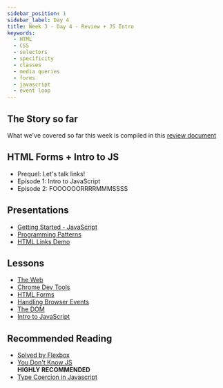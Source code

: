 ```yaml
---
sidebar_position: 1
sidebar_label: Day 4
title: Week 3 - Day 4 - Review + JS Intro
keywords:
  - HTML
  - CSS
  - selectors
  - specificity
  - classes
  - media queries
  - forms
  - javascript
  - event loop
---
```


<!-- markdownlint-disable no-inline-html no-trailing-punctuation -->

## The Story so far

What we've covered so far this week is compiled in this [review document](./REVIEW.md)

## HTML Forms + Intro to JS

- Prequel: Let's talk links!
- Episode 1: Intro to JavaScript
- Episode 2: FOOOOOORRRRMMMSSSS

## Presentations

- [Getting Started - JavaScript](https://docs.google.com/presentation/d/11ZHGJUsXGunhmpRjoqzE_gTNst1RHx52m7M-aYDUyN4/edit?usp=sharing)
- [Programming Patterns](/docs/syllabus/#programming-patterns)
- [HTML Links Demo](https://github.com/seanrreid/html-links-demo)

## Lessons

- [The Web](/docs/lessons/the-web/)
- [Chrome Dev Tools](/docs/lessons/front-end-foundations/chrome-devtools/)
- [HTML Forms](/docs/lessons/front-end-foundations/html-forms/)
- [Handling Browser Events](/docs/lessons/handling-user-input/handling-browser-events/)
- [The DOM](/docs/lessons/handling-user-input/dom/)
- [Intro to JavaScript](/docs/lessons/solving-problems-using-code-js/javascript-intro/)

## Recommended Reading

- [Solved by Flexbox](https://philipwalton.github.io/solved-by-flexbox/)
- [You Don't Know JS](https://github.com/getify/You-Dont-Know-JS)<br/>**HIGHLY RECOMMENDED**
- [Type Coercion in Javascript](https://medium.com/codezillas/let-me-coerce-you-into-liking-javascripts-dynamic-typing-system-3cd22c19cb64)
